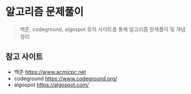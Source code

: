 알고리즘 문제풀이
============
>백준, codeground, algospot 등의 사이트를 통해 알고리즘 문제풀이 및 개념 정리

참고 사이트
-------------
* 백준 <https://www.acmicpc.net>
* codeground <https://www.codeground.org/>
* algospot <https://algospot.com/>